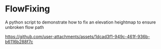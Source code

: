 # FlowFixing
A python script to demonstrate how to fix an elevation heightmap to ensure unbroken flow path


https://github.com/user-attachments/assets/1dcad3f1-949c-461f-936b-b6116b288f7c

